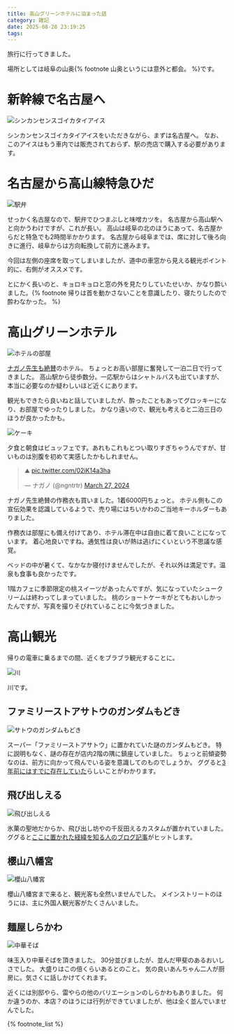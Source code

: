 ```yaml
---
title: 高山グリーンホテルに泊まった話
category: 雑記
date: 2025-08-28 23:19:25
tags:
---
```



旅行に行ってきました。

<!-- more -->

場所としては岐阜の山奥{% footnote 山奥というには意外と都会。 %}です。

# 新幹線で名古屋へ

![シンカンセンスゴイカタイアイス](shinkansen-very-hard-ice.jpg)

シンカンセンスゴイカタイアイスをいただきながら、まずは名古屋へ。
なお、このアイスはもう車内では販売されておらず、駅の売店で購入する必要があります。

# 名古屋から高山線特急ひだ

![駅弁](ekiben.jpg)

せっかく名古屋なので、駅弁でひつまぶしと味噌カツを。
名古屋から高山駅へと向かうわけですが、これが長い。
高山は岐阜の北のほうにあって、名古屋からだと特急でも2時間半かかります。
名古屋から岐阜までは、席に対して後ろ向きに進行、岐阜からは方向転換して前方に進みます。

今回は左側の座席を取ってしまいましたが、道中の車窓から見える観光ポイント的に、右側がオススメです。

とにかく長いのと、キョロキョロと窓の外を見たりしていたせいか、かなり酔いました。{% footnote 帰りは首を動かさないことを意識したり、寝たりしたので酔わなかった。 %}

# 高山グリーンホテル

![ホテルの部屋](hotel-room.jpg)

[ナガノ先生も絶賛](https://x.com/takayama_gh/status/1773220979348570296)のホテル。
ちょっとお高い部屋に奮発して一泊二日で行ってきました。
高山駅から徒歩数分。一応駅からはシャトルバスも出ていますが、本当に必要なのか疑わしいほど近くにあります。

観光もできたら良いねと話していましたが、酔ったこともあってグロッキーになり、お部屋でゆったりしました。
かなり遠いので、観光も考えると二泊三日のほうが良かったかも。

![ケーキ](cake.jpg)

夕食と朝食はビュッフェです。あれもこれもとつい取りすぎちゃうんですが、甘いものは別腹を初めて実感したかもしれません。

<blockquote class="twitter-tweet"><p lang="qme" dir="ltr">⛰ <a href="https://t.co/02iK14a3ha">pic.twitter.com/02iK14a3ha</a></p>&mdash; ナガノ (@ngntrtr) <a href="https://twitter.com/ngntrtr/status/1772992015510200352?ref_src=twsrc%5Etfw">March 27, 2024</a></blockquote> <script async src="https://platform.twitter.com/widgets.js" charset="utf-8"></script>

ナガノ先生絶賛の作務衣も買いました。1着6000円ちょっと。
ホテル側もこの宣伝効果を認識しているようで、売り場にはちいかわのご当地キーホルダーもありました。

作務衣は部屋にも備え付けてあり、ホテル滞在中は自由に着て良いことになっています。
着心地良いですね。通気性は良いが熱は逃げにくいという不思議な感覚。

ベッドの中が暑くて、なかなか寝付けませんでしたが、それ以外は満足です。温泉も食事も良かったです。

1階カフェに季節限定の桃スイーツがあったんですが、気になっていたシュークリームは終わってしまっていました。
桃のショートケーキがとてもおいしかったんですが、写真を撮りそびれていることに今気づきました。

# 高山観光

帰りの電車に乗るまでの間、近くをブラブラ観光することに。

![川](river.jpg)

川です。

## ファミリーストアサトウのガンダムもどき

![サトウのガンダムもどき](family-store-satoh.jpg)

スーパー「ファミリーストアサトウ」に置かれていた謎のガンダムもどき。
特に説明もなく、謎の存在が店内2階の隅に鎮座していました。
ちょっと前傾姿勢なのは、前方に向かって飛んでいる姿を意識してのものでしょうか。
ググると[3年前にはすでに存在していた](http://misuzuo.blog34.fc2.com/blog-entry-3186.html)らしいことがわかります。

## 飛び出しえる

![飛び出しえる](tobidashi-boy-eru.jpg)

氷菓の聖地だからか、飛び出し坊やの千反田えるカスタムが置かれていました。
ググると[ここに置かれた経緯を知る人のブログ記事](https://ameblo.jp/taitakekame/entry-12709375038.html)がヒットします。

## 櫻山八幡宮

![櫻山八幡宮](sakurayama-hachimangu.jpg)

櫻山八幡宮まで来ると、観光客も全然いませんでした。
メインストリートのほうには、主に外国人観光客がたくさんいました。

## 麺屋しらかわ

![中華そば](shirakawa.jpg)

味玉入り中華そばを頂きました。
30分並びましたが、並んだ甲斐のあるおいしさでした。
大盛りはこの倍くらいあるとのこと。
気の良いあんちゃん二人が厨房に。気さくに話しかけてくれます。

近くには別邸やら、雷やらの他のバリエーションのしらかわもありました。
何か違うのか、本店？のほうには行列ができていましたが、他は全く並んでいませんでした。

{% footnote_list %}